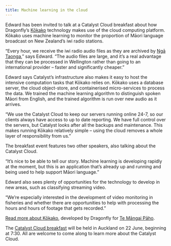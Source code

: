 ```yaml
---
title: Machine learning in the cloud
---
```

Edward has been invited to talk at a Catalyst Cloud breakfast about how Dragonfly’s [Kōkako](http://kokako.co) technology makes use of the cloud computing platform. Kōkako uses machine learning to monitor the proportion of Māori language broadcast on New Zealand’s iwi radio stations.

<!--more-->

“Every hour, we receive the iwi radio audio files as they are archived by [Ngā Taonga](http://www.ngataonga.org.nz/),” says Edward. “The audio files are large, and it’s a real advantage that they can be processed in Wellington rather than going to an international provider – faster and significantly cheaper.”  

Edward says Catalyst’s infrastructure also makes it easy to host the intensive computation tasks that Kōkako relies on. Kōkako uses a database server, the cloud object-store, and containerised micro-services to process the data. We trained the machine learning algorithm to distinguish spoken Māori from English, and the trained algorithm is run over new audio as it arrives.

“We use the Catalyst Cloud to keep our servers running online 24-7, so our clients always have access to up to date reporting. We have full control over the servers, but Catalyst looks after all the backups and maintenance. This makes running Kōkako relatively simple – using the cloud removes a whole layer of responsibility from us.”

The breakfast event features two other speakers, also talking about the Catalyst Cloud.

“It’s nice to be able to tell our story. Machine learning is developing rapidly at the moment, but this is an application that’s already up and running and being used to help support Māori language.”

Edward also sees plenty of opportunities for the technology to develop in new areas, such as classifying streaming video.

“We’re especially interested in the development of video monitoring in fisheries and whether there are opportunities to help with processing the hours and hours of footage that gets recorded.”

[Read more about Kōkako](https://www.dragonfly.co.nz/news/2015-09-04-kokako-launch.html), developed by Dragonfly for [Te Māngai Pāho]( http://www.tmp.govt.nz/).

The [Catalyst Cloud breakfast](http://www.catalyst.net.nz/news/discover-catalyst-cloud-auckland-breakfast) will be held in Auckland on 22 June, beginning at 7:30. All are welcome to come along
to learn more about the Catalyst Cloud.
